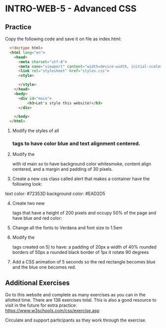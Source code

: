 # INTRO-WEB-5 - Advanced CSS

## Practice

Copy the following code and save it on file as index.html:
  ```html
    <!doctype html>
    <html lang="en">
      <head>
        <meta charset="utf-8">
        <meta name="viewport" content="width=device-width, initial-scale=1, shrink-to-fit=no">
        <link rel="stylesheet" href="styles.css">
        <style>

        </style>
      </head>
      <body>
        <div id="main">
            <h3>Let's style this website!</h3>
        </div>

      </body>
    </html>
  ```
1. Modify the styles of all <h3> tags to have color blue and text alignment centered.


2. Modify the <div> with id main so to have background color whitesmoke, content align centered, and a margin and padding of 30 pixels.


3. Create a new css class called alert that makes a container have the following look:

text color: #72353D  background color: #EAD2D5


4. Create two new <div> tags that have a height of 200 pixels and occupy 50% of the page and have blue and red color:


5. Change all the fonts to Verdana and font size to 1.5em

6. Modify the <div> tags created on 5) to have:
a padding of 20px 
a width of 40%
rounded borders of 50px
a rounded black border of 1px
it rotate 90 degrees

7. Add a CSS animation of 5 seconds so the red rectangle becomes blue and the blue one becomes red.

## Additional Exercises

Go to this website and complete as many exercises as you can in the allotted time. There are 138 exercises total. This is also a good resource to visit in the future for extra practice: https://www.w3schools.com/css/exercise.asp

Circulate and support participants as they work through the exercise. 

